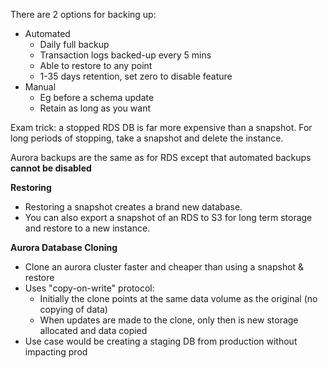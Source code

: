 There are 2 options for backing up:
- Automated
	- Daily full backup
	- Transaction logs backed-up every 5 mins
	- Able to restore to any point
	- 1-35 days retention, set zero to disable feature
- Manual
	- Eg before a schema update
	- Retain as long as you want

Exam trick: a stopped RDS DB is far more expensive than a snapshot. For long periods of stopping, take a snapshot and delete the instance.

Aurora backups are the same as for RDS except that automated backups **cannot be disabled**


**Restoring**
- Restoring a snapshot creates a brand new database.
- You can also export a snapshot of an RDS to S3 for long term storage and restore to a new instance.

**Aurora Database Cloning**
- Clone an aurora cluster faster and cheaper than using a snapshot & restore
- Uses "copy-on-write" protocol:
	- Initially the clone points at the same data volume as the original (no copying of data)
	- When updates are made to the clone, only then is new storage allocated and data copied
- Use case would be creating a staging DB from production without impacting prod